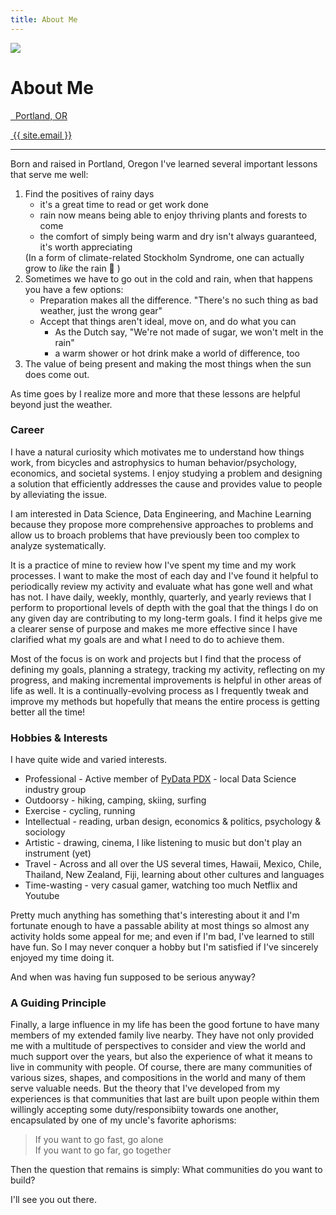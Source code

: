 ```yaml
---
title: About Me
---
```

<!-- <div class="container"> -->
<div class="container">
  <div class="row">
    <!-- <div class="user-card"> -->
      <div class="row">
        <!-- <div class="card col-md-3"> -->
        <div class="card col-md-4">
          <img src="{{ site.baseurl }}/assets/images/profile_pic.JPG">
        </div>
        <!-- <div class="col-md-9"> -->
        <div class="col-md-8">
          <h1>About Me</h1>
          <p>
           <a style="color: inherit; border-bottom: none" 
             href="https://www.google.com/maps/place/Portland,+OR" 
             target="_blank">
             <!-- <i class="fa fa-map-marker"></i>&nbsp;&nbsp;{{ site.location }} -->
             <i class="fa fa-map-marker"></i>&nbsp;&nbsp;Portland, OR
           </a>
          </p>
          <p>
           <a style="color: inherit; border-bottom: none" 
             href="mailto: {{ site.email }}" 
             target="_blank">
             <i class="fa fa-envelope-o"></i>&nbsp;{{ site.email }}
           </a>
          </p>
          <hr />
        </div>
      </div>
    <!-- </div> -->
  </div>
</div>
<!-- </div> -->

Born and raised in Portland, Oregon I've learned several important lessons that
serve me well:

<!--
  1. How to find the positives of rainy days
    - it's a great time to read or get work done
    - rain now means thriving plants and forests to come
    - the comfort of simply being warm and dry isn't always guaranteed, it's worth
      appreciating

  (In a form of climate-related Stockholm Syndrome, one can actually grow to
    *like* the rain ::mind-blown:: ::confused face::)
  2. Sometimes we have to go out in poor weather, when that happens you have a few
  options:
    - Be prepared, most hikers know: "There's no such thing as bad weather, just the wrong gear"
    - Accept that things aren't ideal, move on, and do what you can
     - the Dutch have articulated, "We're not made of sugar, we won't melt in the rain"
      - (a warm shower and a hot drink at the end of the day make a world of difference, too)
  3. The value of being present and making the most things when the sun does come out. 
-->

<ol>
  <li> <!--- ol 1 -->
    Find the positives of rainy days
    <ul>
      <li>it's a great time to read or get work done</li>
      <li>rain now means being able to enjoy thriving plants and forests to come</li>
      <li>the comfort of simply being warm and dry isn't always guaranteed, it's worth appreciating</li>
    </ul>
    (In a form of climate-related Stockholm Syndrome, one can actually grow to
    <em>like</em> the rain 🤯 <!-- &#129327; -->)   
  </li> <!--- ol 1 -->
  <li> <!--- ol 2 -->
    Sometimes we have to go out in the cold and rain, when that happens you have a few options:
    <ul>
      <li>Preparation makes all the difference. "There's no such thing as bad weather, just the wrong gear"</li>
      <li>Accept that things aren't ideal, move on, and do what you can
        <ul>
          <li>As the Dutch say, "We're not made of sugar, we won't melt in the rain"</li>
          <li>a warm shower or hot drink make a world of difference, too</li>
        </ul>
      </li>
    </ul>
  </li> <!--- ol 2 -->
  <li> <!--- ol 3 -->
    The value of being present and making the most things when the sun does come out. 
  </li> <!--- ol 3 -->
</ol>

As time goes by I realize more and more that these lessons are helpful beyond
just the weather.

### Career
I have a natural curiosity which motivates me to understand how things work,
from bicycles and astrophysics to human behavior/psychology, economics, and
societal systems. I enjoy studying a problem and designing a solution that
efficiently addresses the cause and provides value to people by alleviating the
issue.

I am interested in Data Science, Data Engineering, and Machine Learning because
they propose more comprehensive approaches to problems and
allow us to broach problems that have previously been too complex to
analyze systematically.

It is a practice of mine to review how I've spent my time and my work processes.
I want to make the most of each day and I've found it helpful to periodically
review my activity and evaluate what has gone well and what has not. I have
daily, weekly, monthly, quarterly, and yearly reviews that I perform to
proportional levels of depth with the goal that the things I do on any given day
are contributing to my long-term goals. I find it helps give me a clearer sense
of purpose and makes me more effective since I have clarified what my goals are
and what I need to do to achieve them.

Most of the focus is on work and projects
but I find that the process of defining my goals, planning a strategy, tracking my activity,
reflecting on my progress, and making incremental improvements is helpful in other
areas of life as well. It is a continually-evolving process as I frequently
tweak and improve my methods but hopefully that means the entire process is
getting better all the time!

### Hobbies & Interests
I have quite wide and varied interests.
- Professional - Active member of <a href="https://pdx.pydata.org">PyData PDX</a> - local Data Science industry group
- Outdoorsy - hiking, camping, skiing, surfing
- Exercise - cycling, running
- Intellectual - reading, urban design, economics & politics, psychology &
  sociology
- Artistic - drawing, cinema, I like listening to music but don't play an
instrument (yet)
- Travel - Across and all over the US several times, Hawaii, Mexico, Chile, Thailand, New
Zealand, Fiji, learning about other cultures and languages
- Time-wasting - very casual gamer, watching too much Netflix and Youtube

Pretty much anything has something that's interesting about it and I'm fortunate
enough to have a passable ability at most things so almost any activity holds
some appeal for me; and even if I'm bad, I've learned to still have fun.
So I may never conquer a hobby but I'm satisfied if I've sincerely enjoyed my time doing it.

And when was having fun supposed to be serious anyway?

### A Guiding Principle
Finally, a large influence in my life has been the good fortune to have many
members of my extended family live nearby. They have not only provided me with a
multitude of perspectives to consider and view the world and much support over
the years, but also the experience of what it means to live in community with
people. Of course, there are many communities of various sizes, shapes, and
compositions in the world and many of them serve valuable needs. But the theory
that I've developed from my experiences is that communities that last are built
upon people within them willingly accepting some duty/responsibiity towards one
another, encapsulated by one of my uncle's favorite aphorisms:

> If you want to go fast, go alone<br>
> If you want to go far, go together

Then the question that remains is simply: What communities do you want to build?

I'll see you out there.

